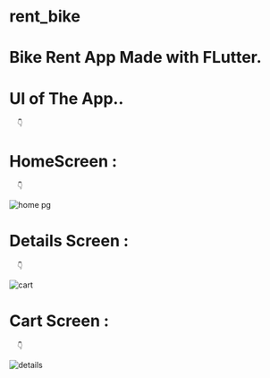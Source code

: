 # rent_bike

#  Bike Rent App Made with FLutter.

# UI of The App..
      
      👇
#  HomeScreen :
      👇

      
![home pg](https://github.com/surajmandal99/rent_bike/assets/105273927/43c0f160-d25d-4d87-983b-3fa0328a2e6c)


#  Details Screen :
      👇

      
![cart](https://github.com/surajmandal99/rent_bike/assets/105273927/23faf147-31dd-4be3-bd09-28cca4b3ea82)


#  Cart Screen :
      👇

      
![details](https://github.com/surajmandal99/rent_bike/assets/105273927/1fb54e06-eba5-42be-8c67-0409a797fbc6)
